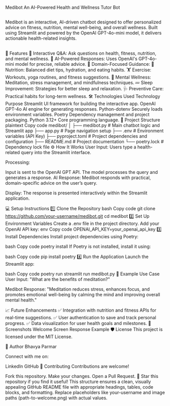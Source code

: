 Medibot
An AI-Powered Health and Wellness Tutor Bot

##
Medibot is an interactive, AI-driven chatbot designed to offer personalized advice on fitness, nutrition, mental well-being, and overall wellness. Built using Streamlit and powered by the OpenAI GPT-4o-mini model, it delivers actionable health-related insights.
##
🚀 Features
🔹 Interactive Q&A: Ask questions on health, fitness, nutrition, and mental wellness.
🔹 AI-Powered Responses: Uses OpenAI's GPT-4o-mini model for precise, reliable advice.
🔹 Domain-Focused Guidance:
🥗 Nutrition: Balanced diet tips, hydration, and eating habits.
🏋️ Exercise: Workouts, yoga routines, and fitness suggestions.
🧘 Mental Wellness: Meditation, stress management, and mindfulness techniques.
💤 Sleep Improvement: Strategies for better sleep and relaxation.
🩺 Preventive Care: Practical habits for long-term wellness.
🛠 Technologies Used
Technology	Purpose
Streamlit	UI framework for building the interactive app.
OpenAI GPT-4o	AI engine for generating responses.
Python-dotenv	Securely loads environment variables.
Poetry	Dependency management and project packaging.
Python 3.12+	Core programming language.
📂 Project Structure
plaintext
Copy code
medibot/
│
├── medibot.py           # Main chatbot logic and Streamlit app
├── app.py               # Page navigation setup
├── .env                 # Environment variables (API Key)
├── pyproject.toml       # Project dependencies and configuration
├── README.md            # Project documentation
└── poetry.lock          # Dependency lock file
⚙️ How It Works
User Input:
Users type a health-related query into the Streamlit interface.

Processing:

Input is sent to the OpenAI GPT API.
The model processes the query and generates a response.
AI Response:
Medibot responds with practical, domain-specific advice on the user’s query.

Display:
The response is presented interactively within the Streamlit application.

💻 Setup Instructions
1️⃣ Clone the Repository
bash
Copy code
git clone https://github.com/your-username/medibot.git
cd medibot
2️⃣ Set Up Environment Variables
Create a .env file in the project directory.
Add your OpenAI API key:
env
Copy code
OPENAI_API_KEY=your_openai_api_key
3️⃣ Install Dependencies
Install project dependencies using Poetry:

bash
Copy code
poetry install
If Poetry is not installed, install it using:

bash
Copy code
pip install poetry
4️⃣ Run the Application
Launch the Streamlit app:

bash
Copy code
poetry run streamlit run medibot.py
📝 Example Use Case
User Input:
"What are the benefits of meditation?"

Medibot Response:
"Meditation reduces stress, enhances focus, and promotes emotional well-being by calming the mind and improving overall mental health."

📈 Future Enhancements
✅ Integration with nutrition and fitness APIs for real-time suggestions.
✅ User authentication to save and track personal progress.
✅ Data visualization for user health goals and milestones.
📸 Screenshots
Welcome Screen	Response Example
🛡 License
This project is licensed under the MIT License.

👤 Author
Bhavya Parmar

Connect with me on:

LinkedIn
GitHub
🤝 Contributing
Contributions are welcome!

Fork this repository.
Make your changes.
Open a Pull Request.
🌟 Star this repository if you find it useful!
This structure ensures a clean, visually appealing GitHub README file with appropriate headings, tables, code blocks, and formatting. Replace placeholders like your-username and image paths (path-to-welcome.png) with actual values.
